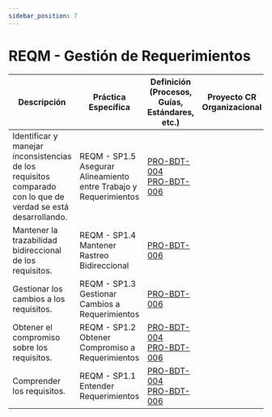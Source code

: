 ```yaml
---
sidebar_position: 7
---
```


# REQM - Gestión de Requerimientos

| Descripción                                                                                                   | Práctica Específica                                               | Definición (Procesos, Guías, Estándares, etc.)                                                        | Proyecto CR Organizacional | Proyecto Zeitgeist | Proyecto Departamental |
| ------------------------------------------------------------------------------------------------------------- | ----------------------------------------------------------------- | ----------------------------------------------------------------------------------------------------- | -------------------------- | ------------------ | ---------------------- |
| Identificar y manejar inconsistencias de los requisitos comparado con lo que de verdad se está desarrollando. | REQM - SP1.5 Asegurar Alineamiento entre Trabajo y Requerimientos | [PRO-BDT-004](../procesos/pro-bdt-004.md) <br/> [PRO-BDT-006](../procesos/pro-bdt-006/pro-bdt-006.md) |                            |                    |                        |
| Mantener la trazabilidad bidireccional de los requisitos.                                                     | REQM - SP1.4 Mantener Rastreo Bidireccional                       | [PRO-BDT-006](../procesos/pro-bdt-006/pro-bdt-006.md)                                                 |                            |                    |                        |
| Gestionar los cambios a los requisitos.                                                                       | REQM - SP1.3 Gestionar Cambios a Requerimientos                   | [PRO-BDT-006](../procesos/pro-bdt-006/pro-bdt-006.md)                                                 |                            |                    |                        |
| Obtener el compromiso sobre los requisitos.                                                                   | REQM - SP1.2 Obtener Compromiso a Requerimientos                  | [PRO-BDT-004](../procesos/pro-bdt-004.md) <br/> [PRO-BDT-006](../procesos/pro-bdt-006/pro-bdt-006.md) |                            |                    |                        |
| Comprender los requisitos.                                                                                    | REQM - SP1.1 Entender Requerimientos                              | [PRO-BDT-004](../procesos/pro-bdt-004.md) <br/> [PRO-BDT-006](../procesos/pro-bdt-006/pro-bdt-006.md) |                            |                    |                        |
